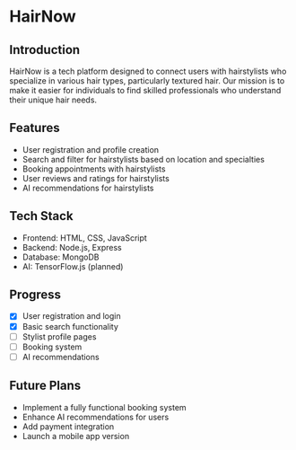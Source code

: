 # HairNow

## Introduction
HairNow is a tech platform designed to connect users with hairstylists who specialize in various hair types, particularly textured hair. Our mission is to make it easier for individuals to find skilled professionals who understand their unique hair needs.

## Features
- User registration and profile creation
- Search and filter for hairstylists based on location and specialties
- Booking appointments with hairstylists
- User reviews and ratings for hairstylists
- AI recommendations for hairstylists

## Tech Stack
- Frontend: HTML, CSS, JavaScript
- Backend: Node.js, Express
- Database: MongoDB
- AI: TensorFlow.js (planned)

## Progress
- [x] User registration and login
- [x] Basic search functionality
- [ ] Stylist profile pages
- [ ] Booking system
- [ ] AI recommendations

## Future Plans
- Implement a fully functional booking system
- Enhance AI recommendations for users
- Add payment integration
- Launch a mobile app version

